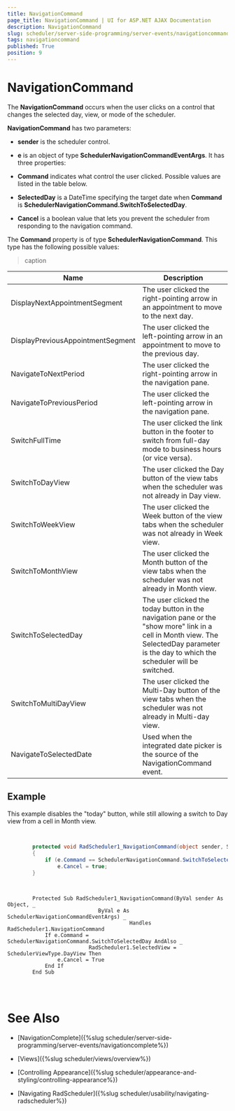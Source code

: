 ```yaml
---
title: NavigationCommand
page_title: NavigationCommand | UI for ASP.NET AJAX Documentation
description: NavigationCommand
slug: scheduler/server-side-programming/server-events/navigationcommand
tags: navigationcommand
published: True
position: 9
---
```


# NavigationCommand



The __NavigationCommand__ occurs when the user clicks on a control that changes the selected day, view, or mode of the scheduler.

__NavigationCommand__ has two parameters:

* __sender__ is the scheduler control.

* __e__ is an object of type __SchedulerNavigationCommandEventArgs__. It has three properties:

* __Command__ indicates what control the user clicked. Possible values are listed in the table below.

* __SelectedDay__ is a DateTime specifying the target date when __Command__ is __SchedulerNavigationCommand.SwitchToSelectedDay__.

* __Cancel__ is a boolean value that lets you prevent the scheduler from responding to the navigation command.

The __Command__ property is of type __SchedulerNavigationCommand__. This type has the following possible values:


>caption  

| Name | Description |
| ------ | ------ |
|DisplayNextAppointmentSegment|The user clicked the right-pointing arrow in an appointment to move to the next day.|
|DisplayPreviousAppointmentSegment|The user clicked the left-pointing arrow in an appointment to move to the previous day.|
|NavigateToNextPeriod|The user clicked the right-pointing arrow in the navigation pane.|
|NavigateToPreviousPeriod|The user clicked the left-pointing arrow in the navigation pane.|
|SwitchFullTime|The user clicked the link button in the footer to switch from full-day mode to business hours (or vice versa).|
|SwitchToDayView|The user clicked the Day button of the view tabs when the scheduler was not already in Day view.|
|SwitchToWeekView|The user clicked the Week button of the view tabs when the scheduler was not already in Week view.|
|SwitchToMonthView|The user clicked the Month button of the view tabs when the scheduler was not already in Month view.|
|SwitchToSelectedDay|The user clicked the today button in the navigation pane or the "show more" link in a cell in Month view. The SelectedDay parameter is the day to which the scheduler will be switched.|
|SwitchToMultiDayView|The user clicked the Multi-Day button of the view tabs when the scheduler was not already in Multi-day view.|
|NavigateToSelectedDate|Used when the integrated date picker is the source of the NavigationCommand event.|



## Example

This example disables the "today" button, while still allowing a switch to Day view from a cell in Month view.





````C#
	
	
	    protected void RadScheduler1_NavigationCommand(object sender, SchedulerNavigationCommandEventArgs e)
	    {
	        if (e.Command == SchedulerNavigationCommand.SwitchToSelectedDay && RadScheduler1.SelectedView == SchedulerViewType.DayView) 
	            e.Cancel = true;
	    }
	
````
````VB.NET
	
	    Protected Sub RadScheduler1_NavigationCommand(ByVal sender As Object, _
	                         ByVal e As SchedulerNavigationCommandEventArgs) _
	                                   Handles RadScheduler1.NavigationCommand
	        If e.Command = SchedulerNavigationCommand.SwitchToSelectedDay AndAlso _
	                      RadScheduler1.SelectedView = SchedulerViewType.DayView Then
	            e.Cancel = True
	        End If
	    End Sub
	
	
	
````


# See Also

 * [NavigationComplete]({%slug scheduler/server-side-programming/server-events/navigationcomplete%})

 * [Views]({%slug scheduler/views/overview%})

 * [Controlling Appearance]({%slug scheduler/appearance-and-styling/controlling-appearance%})

 * [Navigating RadScheduler]({%slug scheduler/usability/navigating-radscheduler%})

